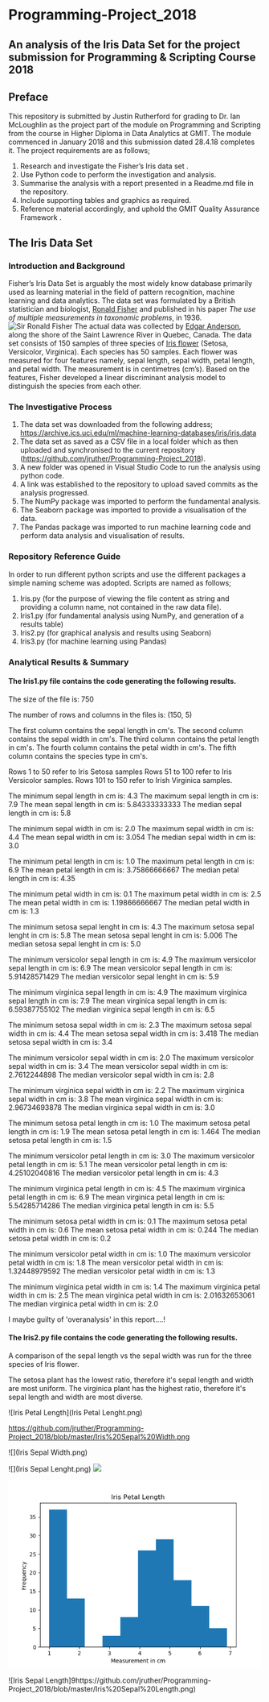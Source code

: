 # Programming-Project_2018
## An analysis of the Iris Data Set for the project submission for Programming & Scripting Course 2018

 
## Preface
This repository is submitted by Justin Rutherford for grading to Dr. Ian McLoughlin as the project part of the module on Programming and Scripting from the course in Higher Diploma in Data Analytics at GMIT.  The module commenced in January 2018 and this submission dated 28.4.18 completes it.
The project requirements are as follows;
1.	Research and investigate the Fisher’s Iris data set .
2.	Use Python code to perform the investigation and analysis.
3.	Summarise the analysis with a report presented in a Readme.md file in the repository.
4.	Include supporting tables and graphics as required.
5.	Reference material accordingly, and uphold the GMIT Quality Assurance Framework .

## The Iris Data Set
### Introduction and Background
Fisher’s Iris Data Set is arguably the most widely know database primarily used as learning material in the field of pattern recognition, machine learning and data analytics.
The data set was formulated by a British statistician and biologist, [Ronald Fisher](https://en.wikipedia.org/wiki/Ronald_Fisher) and published in his paper *The use of multiple measurements in taxonomic problems*, in 1936. ![Sir Ronald Fisher](https://upload.wikimedia.org/wikipedia/commons/thumb/4/46/R._A._Fischer.jpg/220px-R._A._Fischer.jpg) 
The actual data was collected by [Edgar Anderson](https://en.wikipedia.org/wiki/Edgar_Anderson), along the shore of the Saint Lawrence River in Quebec, Canada.
The data set consists of 150 samples of three species of [Iris flower](https://en.wikipedia.org/wiki/Iris_(plant)) (Setosa, Versicolor, Virginica).  Each species has 50 samples.  Each flower was measured for four features namely, sepal length, sepal width, petal length, and petal width.  The measurement is in centimetres (cm’s).  Based on the features, Fisher developed a linear discriminant analysis model to distinguish the species from each other. 

### The Investigative Process
1.	The data set was downloaded from the following address; https://archive.ics.uci.edu/ml/machine-learning-databases/iris/iris.data
2.	The data set as saved as a CSV file in a local folder which as then uploaded and synchronised  to the current repository (https://github.com/jruther/Programming-Project_2018).
3.	A new folder was opened in Visual Studio Code to run the analysis using python code.
4.	A link was established to the repository to upload saved commits as the analysis progressed.
5.	The NumPy package was imported to perform the fundamental analysis.
6.	The Seaborn package was imported to provide a visualisation of the data.
7.	The Pandas package was imported to run machine learning code and perform data analysis and visualisation of results.

### Repository Reference Guide
In order to run different python scripts and use the different packages a simple naming scheme was adopted.  Scripts are named as follows;
1.	Iris.py (for the purpose of viewing the file content as string and providing a column name, not contained in the raw data file).
2.	Iris1.py (for fundamental analysis using NumPy, and generation of a results table)
3.	Iris2.py (for graphical analysis and results using Seaborn)
4.	Iris3.py (for machine learning using Pandas)

### Analytical Results & Summary
#### The Iris1.py file contains the code generating the following results.

The size of the file is: 750

The number of rows and columns in the files is: (150, 5)

The first column contains the sepal length in cm's.
The second column contains the sepal width in cm's.
The third column contains the petal length in cm's.
The fourth column contains the petal width in cm's.
The fifth column contains the species type in cm's.

Rows 1 to 50 refer to Iris Setosa samples
Rows 51 to 100 refer to Iris Versicolor samples.
Rows 101 to 150 refer to Irish Virginica samples.

The minimum sepal length in cm is: 4.3
The maximum sepal length in cm is: 7.9
The mean sepal length in cm is: 5.84333333333
The median sepal length in cm is: 5.8

The minimum sepal width in cm is: 2.0
The maximum sepal width in cm is: 4.4
The mean sepal width in cm is: 3.054
The median sepal width in cm is: 3.0

The minimum petal length in cm is: 1.0
The maximum petal length in cm is: 6.9
The mean petal length in cm is: 3.75866666667
The median petal length in cm is: 4.35

The minimum petal width in cm is: 0.1
The maximum petal width in cm is: 2.5
The mean petal width in cm is: 1.19866666667
The median petal width in cm is: 1.3

The minimum setosa sepal lenght in cm is: 4.3
The maximum setosa sepal lenght in cm is: 5.8
The mean setosa sepal lenght in cm is: 5.006
The median setosa sepal lenght in cm is: 5.0

The minimum versicolor sepal length in cm is: 4.9
The maximum versicolor sepal length in cm is: 6.9
The mean versicolor sepal length in cm is: 5.91428571429
The median versicolor sepal lenght in cm is: 5.9

The minimum virginica sepal length in cm is: 4.9
The maximum virginica sepal length in cm is: 7.9
The mean virginica sepal length in cm is: 6.59387755102
The median virginica sepal length in cm is: 6.5

The minimum setosa sepal width in cm is: 2.3
The maximum setosa sepal width in cm is: 4.4
The mean setosa sepal width in cm is: 3.418
The median setosa sepal width in cm is: 3.4

The minimum versicolor sepal width in cm is: 2.0
The maximum versicolor sepal width in cm is: 3.4
The mean versicolor sepal width in cm is: 2.7612244898
The median versicolor sepal width in cm is: 2.8

The minimum virginica sepal width in cm is: 2.2
The maximum virginica sepal width in cm is: 3.8
The mean virginica sepal width in cm is: 2.96734693878
The median virginica sepal width in cm is: 3.0

The minimum setosa petal length in cm is: 1.0
The maximum setosa petal length in cm is: 1.9
The mean setosa petal length in cm is: 1.464
The median setosa petal length in cm is: 1.5

The minimum versicolor petal length in cm is: 3.0
The maximum versicolor petal length in cm is: 5.1
The mean versicolor petal length in cm is: 4.25102040816
The median versicolor petal length in cm is: 4.3

The minimum virginica petal length in cm is: 4.5
The maximum virginica petal length in cm is: 6.9
The mean virginica petal length in cm is: 5.54285714286
The median virginica petal length in cm is: 5.5

The minimum setosa petal width in cm is: 0.1
The maximum setosa petal width in cm is: 0.6
The mean setosa petal width in cm is: 0.244
The median setosa petal width in cm is: 0.2

The minimum versicolor petal width in cm is: 1.0
The maximum versicolor petal width in cm is: 1.8
The mean versicolor petal width in cm is: 1.32448979592
The median versicolor petal width in cm is: 1.3

The minimum virginica petal width in cm is: 1.4
The maximum virginica petal width in cm is: 2.5
The mean virginica petal width in cm is: 2.01632653061
The median virginica petal width in cm is: 2.0

I maybe guilty of 'overanalysis' in this report....!

#### The Iris2.py file contains the code generating the following results.

A comparison of the sepal length vs the sepal width was run for the three species of Iris flower.

The setosa plant has the lowest ratio, therefore it's sepal length and width are most uniform.
The virginica plant has the highest ratio, therefore it's sepal length and width are most diverse.

![Iris Petal Length](Iris Petal Lenght.png)


https://github.com/jruther/Programming-Project_2018/blob/master/Iris%20Sepal%20Width.png

![](Iris Sepal Width.png)

![](Iris Sepal Lenght.png)
![](Iris_Sepal_Width.png)

![Iris Petal Length](https://github.com/jruther/Programming-Project_2018/blob/master/Iris%20Petal%20Lenght.png)

![Iris Sepal Length]9https://github.com/jruther/Programming-Project_2018/blob/master/Iris%20Sepal%20Length.png)


